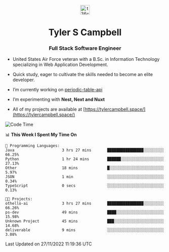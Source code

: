 <p align="center">
<a href="https://www.linkedin.com/in/t36campbell" target="blank"><img align="center" src="https://ik.imagekit.io/t36campbell/Portfolio/linkedin.png.original_m8bbGgPh6.png" alt="t36campbell" height="30" width="30" /></a>
</p>
<h1 align="center">Tyler S Campbell</h1>
<h3 align="center">Full Stack Software Engineer</h3>

* United States Air Force veteran with a B.Sc. in Information Technology specializing in Web Application Development. 

* Quick study, eager to cultivate the skills needed to become an elite developer.

* I’m currently working on [periodic-table-api](https://github.com/t36campbell/periodic-table-api)

* I’m experimenting with **Nest, Next and Nuxt**

* All of my projects are available at [https://tylercampbell.space/](https://tylercampbell.space/)

<!--START_SECTION:waka-->
![Code Time](http://img.shields.io/badge/Code%20Time-2%2C010%20hrs%2026%20mins-blue)

📊 **This Week I Spent My Time On** 

```text
💬 Programming Languages: 
Java                     3 hrs 27 mins       ████████████████░░░░░░░░░   66.25% 
Python                   1 hr 24 mins        ██████░░░░░░░░░░░░░░░░░░░   27.13% 
Other                    18 mins             █░░░░░░░░░░░░░░░░░░░░░░░░   5.97% 
JSON                     1 min               ░░░░░░░░░░░░░░░░░░░░░░░░░   0.34% 
TypeScript               0 secs              ░░░░░░░░░░░░░░░░░░░░░░░░░   0.13%

🐱‍💻 Projects: 
othello-ai               3 hrs 27 mins       ████████████████░░░░░░░░░   66.26% 
ps-dev                   49 mins             ████░░░░░░░░░░░░░░░░░░░░░   15.98% 
Unknown Project          45 mins             ███░░░░░░░░░░░░░░░░░░░░░░   14.68% 
deliverable              9 mins              ░░░░░░░░░░░░░░░░░░░░░░░░░   3.08%

```


 Last Updated on 27/11/2022 11:19:36 UTC
<!--END_SECTION:waka-->

